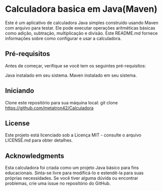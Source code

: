 
# Calculadora basica em Java(Maven)

Este é um aplicativo de calculadora Java simples construído usando Maven com arquivo para testar. Ele pode executar operações aritméticas básicas como adição, subtração, multiplicação e divisão. Este README.md fornece informações sobre como configurar e usar a calculadora.

## Pré-requisitos
Antes de começar, verifique se você tem os seguintes pré-requisitos:

Java instalado em seu sistema.
Maven instalado em seu sistema.

## Iniciando
Clone este repositório para sua máquina local:
git clone https://github.com/metatron42/Calculadora

## License
Este projeto está licenciado sob a Licença MIT - consulte o arquivo LICENSE.md para obter detalhes.

## Acknowledgments
Esta calculadora foi criada como um projeto Java básico para fins educacionais.
Sinta-se livre para modificá-lo e estendê-la para suas próprias necessidades.
Se você tiver alguma dúvida ou encontrar problemas, crie uma issue no repositório do GitHub.

